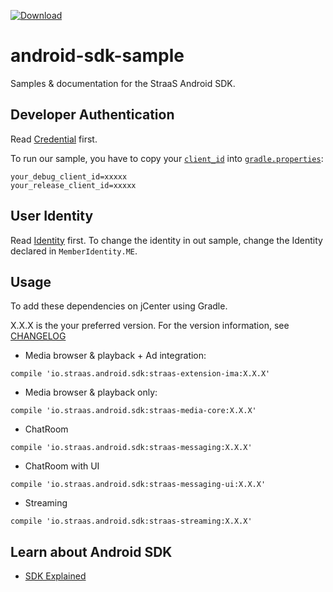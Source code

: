 [![Download](https://api.bintray.com/packages/straas-io/maven/straas-base/images/download.svg) ](https://bintray.com/bintray/jcenter?filterByPkgName=straas)

# android-sdk-sample
Samples & documentation for the StraaS Android SDK.

Developer Authentication
-----
Read [Credential](https://github.com/StraaS/StraaS-android-sdk-sample/wiki/SDK-Credential) first.

To run our sample, you have to copy your [`client_id`](https://github.com/StraaS/StraaS-android-sdk-sample/wiki/SDK-Credential#get-client-id) into [`gradle.properties`](https://github.com/StraaS/StraaS-android-sdk-sample/blob/master/gradle.properties#L8):
```
your_debug_client_id=xxxxx
your_release_client_id=xxxxx
```

User Identity
-----
Read [Identity](https://github.com/StraaS/StraaS-android-sdk-sample/wiki/User-Identity) first.
To change the identity in out sample, change the Identity declared in `MemberIdentity.ME`.

Usage
-----
To add these dependencies on jCenter using Gradle.

X.X.X is the your preferred version. For the version information, see 
[CHANGELOG](https://github.com/StraaS/StraaS-android-sdk-sample/blob/master/CHANGELOG.md)

- Media browser & playback + Ad integration:
```
compile 'io.straas.android.sdk:straas-extension-ima:X.X.X'
```

- Media browser & playback only:
```
compile 'io.straas.android.sdk:straas-media-core:X.X.X'
```

- ChatRoom
```
compile 'io.straas.android.sdk:straas-messaging:X.X.X'
```

- ChatRoom with UI
```
compile 'io.straas.android.sdk:straas-messaging-ui:X.X.X'
```

- Streaming
```
compile 'io.straas.android.sdk:straas-streaming:X.X.X'
```

Learn about Android SDK
------------------
- [SDK Explained](https://github.com/StraaS/android-sdk-sample/wiki)
